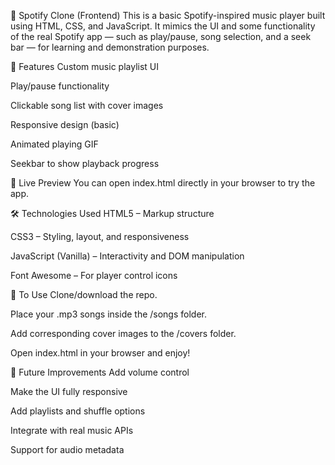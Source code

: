 🎵 Spotify Clone (Frontend)
This is a basic Spotify-inspired music player built using HTML, CSS, and JavaScript. It mimics the UI and some functionality of the real Spotify app — such as play/pause, song selection, and a seek bar — for learning and demonstration purposes.

🌟 Features
Custom music playlist UI

Play/pause functionality

Clickable song list with cover images

Responsive design (basic)

Animated playing GIF

Seekbar to show playback progress

🚀 Live Preview
You can open index.html directly in your browser to try the app.

🛠️ Technologies Used
HTML5 – Markup structure

CSS3 – Styling, layout, and responsiveness

JavaScript (Vanilla) – Interactivity and DOM manipulation

Font Awesome – For player control icons

📌 To Use
Clone/download the repo.

Place your .mp3 songs inside the /songs folder.

Add corresponding cover images to the /covers folder.

Open index.html in your browser and enjoy!

🎯 Future Improvements
Add volume control

Make the UI fully responsive

Add playlists and shuffle options

Integrate with real music APIs

Support for audio metadata
